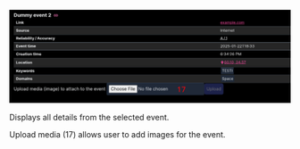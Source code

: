 ![PVARKI-livelogi-ohje-3](PVARKI-livelogi-ohje-3.jpg)

Displays all details from the selected event.

Upload media (17) allows user to add images for the event.
